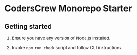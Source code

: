 # CodersCrew Monorepo Starter

## Getting started

1. Ensure you have any version of Node.js installed.

2. Invoke `npm run check` script and follow CLI instructions.
